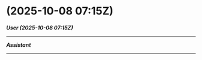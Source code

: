 <!-- Generated by SpecStory -->

<!-- vscode Session e386b32f-1289-4412-81b9-63267b3594d3 (2025-10-08 07:15Z) -->

#  (2025-10-08 07:15Z)

_**User (2025-10-08 07:15Z)**_



---

_**Assistant**_



---

